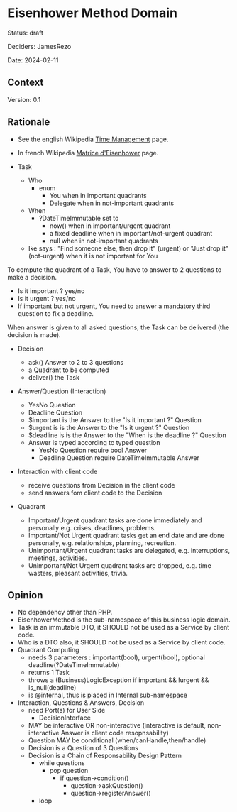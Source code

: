 # Eisenhower Method Domain

Status: draft

Deciders: JamesRezo

Date: 2024-02-11

## Context

Version: 0.1

## Rationale

- See the english Wikipedia [Time Management](https://en.wikipedia.org/wiki/Time_management#The_Eisenhower_Method) page.
- In french Wikipedia [Matrice d'Eisenhower](https://fr.wikipedia.org/wiki/Matrice_d'Eisenhower) page.

- Task
  - Who
    - enum
      - You when in important quadrants
      - Delegate when in not-important quadrants
  - When
    - ?DateTimeImmutable set to
      - now() when in important/urgent quadrant
      - a fixed deadline when in important/not-urgent quadrant
      - null when in not-important quadrants
  - Ike says : "Find someone else, then drop it" (urgent) or "Just drop it" (not-urgent) when it is not important for You

To compute the quadrant of a Task, You have to answer to 2 questions to make a decision.

- Is it important ? yes/no
- Is it urgent ? yes/no
- If important but not urgent, You need to answer a mandatory third question to fix a deadline.

When answer is given to all asked questions, the Task can be delivered (the decision is made).

- Decision
  - ask() Answer to 2 to 3 questions
  - a Quadrant to be computed
  - deliver() the Task
- Answer/Question (Interaction)
  - YesNo Question
  - Deadline Question
  - $important is the Answer to the "Is it important ?" Question
  - $urgent is is the Answer to the "Is it urgent ?" Question
  - $deadline is is the Answer to the "When is the deadline ?" Question
  - Answer is typed according to typed question
    - YesNo Question require bool Answer
    - Deadline Question require DateTimeImmutable Answer
- Interaction with client code
  - receive questions from Decision in the client code
  - send answers fom client code to the Decision

- Quadrant
  - Important/Urgent quadrant tasks are done immediately and personally e.g. crises, deadlines, problems.
  - Important/Not Urgent quadrant tasks get an end date and are done personally, e.g. relationships, planning, recreation.
  - Unimportant/Urgent quadrant tasks are delegated, e.g. interruptions, meetings, activities.
  - Unimportant/Not Urgent quadrant tasks are dropped, e.g. time wasters, pleasant activities, trivia.

## Opinion

- No dependency other than PHP.
- EisenhowerMethod is the sub-namespace of this business logic domain.
- Task is an immutable DTO, it SHOULD not be used as a Service by client code.
- Who is a DTO also, it SHOULD not be used as a Service by client code.
- Quadrant Computing
  - needs 3 parameters : important(bool), urgent(bool), optional deadline(?DateTimeImmutable)
  - returns 1 Task
  - throws a (Business)LogicException if important && !urgent && is_null(deadline)
  - is @internal, thus is placed in Internal sub-namespace
- Interaction, Questions & Answers, Decision
  - need Port(s) for User Side
    - DecisionInterface
  - MAY be interactive OR non-interactive (interactive is default, non-interactive Answer is client code resopnsability)
  - Question MAY be conditional (when/canHandle,then/handle)
  - Decision is a Question of 3 Questions
  - Decision is a Chain of Responsability Design Pattern
    - while questions
      - pop question
        - if question->condition()
          - question->askQuestion()
          - question->registerAnswer()
    - loop
